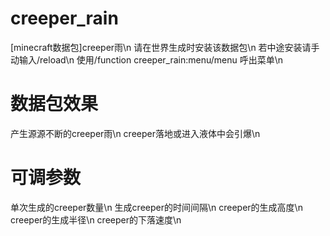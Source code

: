 # creeper_rain
[minecraft数据包]creeper雨\n
请在世界生成时安装该数据包\n
若中途安装请手动输入/reload\n
使用/function creeper_rain:menu/menu 呼出菜单\n
# 数据包效果
产生源源不断的creeper雨\n
creeper落地或进入液体中会引爆\n
# 可调参数
单次生成的creeper数量\n
生成creeper的时间间隔\n
creeper的生成高度\n
creeper的生成半径\n
creeper的下落速度\n